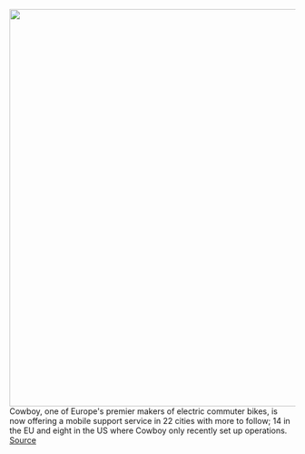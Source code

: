 <img src='https://cdn.vox-cdn.com/thumbor/yc0pmjyvlTyLG0upxV8ysqxus6c=/0x0:2040x1360/1200x800/filters:focal(857x517:1183x843)/cdn.vox-cdn.com/uploads/chorus_image/image/70164965/ahawkins_210919_4769_0009.0.jpg' width='700px' /><br/>
Cowboy, one of Europe's premier makers of electric commuter bikes, is now offering a mobile support service in 22 cities with more to follow; 14 in the EU and eight in the US where Cowboy only recently set up operations.
<a href='https://www.theverge.com/2021/11/19/22791091/cowboy-care-c4-e-bike-mobile-support-network-price-date'> Source <a/>